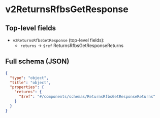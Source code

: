 # v2ReturnsRfbsGetResponse

## Top-level fields
- `v2ReturnsRfbsGetResponse` (top-level fields):
  - `returns` → `$ref` ReturnsRfbsGetResponseReturns

## Full schema (JSON)
```json
{
  "type": "object",
  "title": "object",
  "properties": {
    "returns": {
      "$ref": "#/components/schemas/ReturnsRfbsGetResponseReturns"
    }
  }
}
```
